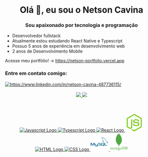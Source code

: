 <h1 align="center">Olá 👋, eu sou o Netson Cavina</h1>
<h3 align="center">Sou apaixonado por tecnologia e programação</h3>

- Desenvolvedor fullstack
- Atualmente estou estudando React Native e Typescript
- Possuo 5 anos de experiência em desenvolvimento web
- 2 anos de Desenvolvimento Mobile

Acesse meu portfólio! -> https://netson-portfolio.vercel.app


<h3 align="left">Entre em contato comigo:</h3>   <a href="https://www.linkedin.com/in/netson-cavina-487736115/" target="blank"><img align="center" src="https://raw.githubusercontent.com/rahuldkjain/github-profile-readme-generator/master/src/images/icons/Social/linked-in-alt.svg" alt="https://www.linkedin.com/in/netson-cavina-487736115/" height="40" width="40" /></a>
<br></br>


<div align="center">
  <a href="https://github.com/netsoncavina">
  <img height="180em" src="https://github-readme-stats-sigma-five.vercel.app/api?username=netsoncavina&show_icons=true&theme=radical&include_all_commits=true&count_private=true"/>
  <img height="180em" src="https://github-readme-stats-sigma-five.vercel.app/api/top-langs/?username=netsoncavina&layout=compact&langs_count=7&theme=radical"/>
</div>
  <br></br>
  <div style="display: inline_block" align="center"><br>
    <img align="justify" alt="Javascript Logo" height="60" widht="80" src="https://cdn.jsdelivr.net/gh/devicons/devicon/icons/javascript/javascript-plain.svg" />
    <img align="justify" alt="Typescript  Logo" height="60" widht="80" src="https://cdn.jsdelivr.net/gh/devicons/devicon/icons/typescript/typescript-original.svg" />
    <img  align="justify" alt="React Logo" height="60" widht="80" src="https://cdn.jsdelivr.net/gh/devicons/devicon/icons/react/react-original-wordmark.svg" />
    <img align="justify" alt="Node Logo" height="60" widht="80" src="https://github.com/devicons/devicon/blob/v2.15.1/icons/nodejs/nodejs-original.svg" />
    <img align="justify" alt="HTML Logo" height="60" widht="80" src="https://cdn.jsdelivr.net/gh/devicons/devicon/icons/html5/html5-plain-wordmark.svg" />
    <img align="justify" alt="CSS Logo" height="60" widht="80" src="https://cdn.jsdelivr.net/gh/devicons/devicon/icons/css3/css3-original-wordmark.svg" />
    <img align="justify" alt="MySQL Logo" height="60" widht="80" src="https://github.com/devicons/devicon/blob/v2.15.1/icons/mysql/mysql-plain-wordmark.svg" />
    <img align="justify" alt="MongoDB Logo" height="60" widht="80" src="https://github.com/devicons/devicon/blob/v2.15.1/icons/mongodb/mongodb-plain-wordmark.svg" />
  </div>

